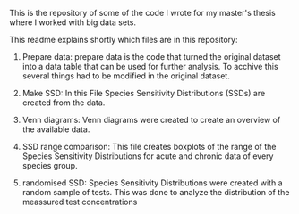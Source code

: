 This is the repository of some of the code I wrote for my master's thesis where I worked with big data sets. 

This readme explains shortly which files are in this repository:

1. Prepare data: 
prepare data is the code that turned the original dataset into a data table that can be used for further analysis.
To acchive this several things had to be modified in the original dataset. 

2. Make SSD: 
In this File Species Sensitivity Distributions (SSDs) are created from the data. 

3. Venn diagrams: 
Venn diagrams were created to create an overview of the available data.

4. SSD range comparison: 
This file creates boxplots of the range of the Species Sensitivity Distributions for acute and chronic data of every species group.

5. randomised SSD:
Species Sensitivity Distributions were created with a random sample of tests. This was done to analyze the distribution of the meassured test concentrations
